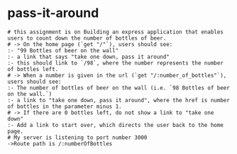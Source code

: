 # pass-it-around

    # this assignment is on Building an express application that enables users to count down the number of bottles of beer.
    # -> On the home page (`get "/"`), users should see:
    :- "99 Bottles of beer on the wall"
    :- a link that says "take one down, pass it around"
    :- this should link to `/98`, where the number represents the number of bottles left.
    # -> When a number is given in the url (`get "/:number_of_bottles"`), users should see:
    :- The number of bottles of beer on the wall (i.e. `98 Bottles of beer on the wall.`)
    :- a link to "take one down, pass it around", where the href is number of bottles in the parameter minus 1.
    # -> If there are 0 bottles left, do not show a link to "take one down"
    :- Add a link to start over, which directs the user back to the home page.
    # My server is listening to port number 3000 
    ->Route path is /:numberOfBottles